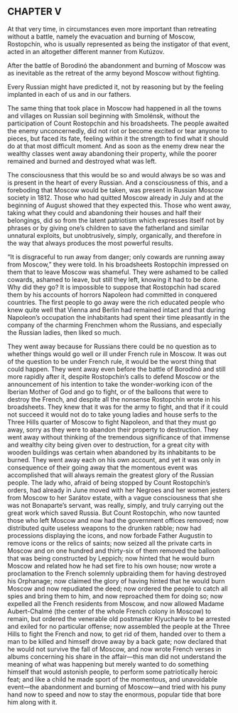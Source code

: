 ## CHAPTER V

At that very time, in circumstances even more important than retreating
without a battle, namely the evacuation and burning of Moscow,
Rostopchín, who is usually represented as being the instigator of that
event, acted in an altogether different manner from Kutúzov.

After the battle of Borodinó the abandonment and burning of Moscow was
as inevitable as the retreat of the army beyond Moscow without fighting.

Every Russian might have predicted it, not by reasoning but by the
feeling implanted in each of us and in our fathers.

The same thing that took place in Moscow had happened in all the towns
and villages on Russian soil beginning with Smolénsk, without the
participation of Count Rostopchín and his broadsheets. The people
awaited the enemy unconcernedly, did not riot or become excited or tear
anyone to pieces, but faced its fate, feeling within it the strength to
find what it should do at that most difficult moment. And as soon as the
enemy drew near the wealthy classes went away abandoning their property,
while the poorer remained and burned and destroyed what was left.

The consciousness that this would be so and would always be so was and
is present in the heart of every Russian. And a consciousness of this,
and a foreboding that Moscow would be taken, was present in Russian
Moscow society in 1812. Those who had quitted Moscow already in July
and at the beginning of August showed that they expected this. Those who
went away, taking what they could and abandoning their houses and half
their belongings, did so from the latent patriotism which expresses
itself not by phrases or by giving one’s children to save the fatherland
and similar unnatural exploits, but unobtrusively, simply, organically,
and therefore in the way that always produces the most powerful results.

“It is disgraceful to run away from danger; only cowards are running
away from Moscow,” they were told. In his broadsheets Rostopchín
impressed on them that to leave Moscow was shameful. They were ashamed
to be called cowards, ashamed to leave, but still they left, knowing
it had to be done. Why did they go? It is impossible to suppose that
Rostopchín had scared them by his accounts of horrors Napoleon had
committed in conquered countries. The first people to go away were the
rich educated people who knew quite well that Vienna and Berlin had
remained intact and that during Napoleon’s occupation the inhabitants
had spent their time pleasantly in the company of the charming Frenchmen
whom the Russians, and especially the Russian ladies, then liked so
much.

They went away because for Russians there could be no question as to
whether things would go well or ill under French rule in Moscow. It was
out of the question to be under French rule, it would be the worst thing
that could happen. They went away even before the battle of Borodinó and
still more rapidly after it, despite Rostopchín’s calls to defend Moscow
or the announcement of his intention to take the wonder-working icon of
the Iberian Mother of God and go to fight, or of the balloons that were
to destroy the French, and despite all the nonsense Rostopchín wrote in
his broadsheets. They knew that it was for the army to fight, and that
if it could not succeed it would not do to take young ladies and house
serfs to the Three Hills quarter of Moscow to fight Napoleon, and that
they must go away, sorry as they were to abandon their property
to destruction. They went away without thinking of the tremendous
significance of that immense and wealthy city being given over to
destruction, for a great city with wooden buildings was certain when
abandoned by its inhabitants to be burned. They went away each on his
own account, and yet it was only in consequence of their going away
that the momentous event was accomplished that will always remain the
greatest glory of the Russian people. The lady who, afraid of being
stopped by Count Rostopchín’s orders, had already in June moved with her
Negroes and her women jesters from Moscow to her Sarátov estate, with
a vague consciousness that she was not Bonaparte’s servant, was really,
simply, and truly carrying out the great work which saved Russia. But
Count Rostopchín, who now taunted those who left Moscow and now had the
government offices removed; now distributed quite useless weapons to
the drunken rabble; now had processions displaying the icons, and now
forbade Father Augustin to remove icons or the relics of saints; now
seized all the private carts in Moscow and on one hundred and thirty-six
of them removed the balloon that was being constructed by Leppich; now
hinted that he would burn Moscow and related how he had set fire to his
own house; now wrote a proclamation to the French solemnly upbraiding
them for having destroyed his Orphanage; now claimed the glory of
having hinted that he would burn Moscow and now repudiated the deed;
now ordered the people to catch all spies and bring them to him, and now
reproached them for doing so; now expelled all the French residents from
Moscow, and now allowed Madame Aubert-Chalmé (the center of the whole
French colony in Moscow) to remain, but ordered the venerable old
postmaster Klyucharëv to be arrested and exiled for no particular
offense; now assembled the people at the Three Hills to fight the French
and now, to get rid of them, handed over to them a man to be killed
and himself drove away by a back gate; now declared that he would
not survive the fall of Moscow, and now wrote French verses in albums
concerning his share in the affair—this man did not understand the
meaning of what was happening but merely wanted to do something himself
that would astonish people, to perform some patriotically heroic
feat; and like a child he made sport of the momentous, and unavoidable
event—the abandonment and burning of Moscow—and tried with his puny hand
now to speed and now to stay the enormous, popular tide that bore him
along with it.





